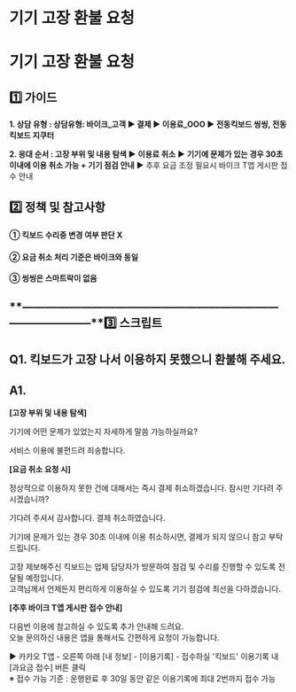 # 기기 고장 환불 요청

**기기 고장 환불 요청**
===============

**1️⃣ 가이드**
-----------

**1. 상담 유형 : **상담유형: 바이크\_고객 ▶ 결제 ▶ 이용료\_OOO ▶ 전동킥보드 씽씽, 전동킥보드 지쿠터****

**2. 응대 순서 : 고장 부위 및 내용 탐색 ▶** **이용료 취소** ▶ **기기에 문제가 있는 경우 30초 이내에 이용 취소 가능 + 기기 점검 안내** ▶ 추후 요금 조정 필요시 바이크 T앱 게시판 접수 안내

**2️⃣ 정책 및 참고사항**
-----------------

#### **① 킥보드 수리중 변경 여부 판단 X**

#### **② 요금 취소 처리 기준은 바이크와 동일**

**③ 씽씽은 스마트락이 없음**

**―****―****―****―****―****―****―****―****―****―****―****―****―****―****―****―****―****―****―****―****―****―****―****―****―****―****―****―****―****3️⃣ 스크립트**
-------------------------------------------------------------------------------------------------------------------------------------------------------------

**Q1. 킥보드가 고장 나서 이용하지 못했으니 환불해 주세요.**
-------------------------------------

**A1.**
-------

**[고장 부위 및 내용 탐색]**

기기에 어떤 문제가 있었는지 자세하게 말씀 가능하실까요?  
  
서비스 이용에 불편드려 죄송합니다.

**[요금 취소 요청 시]**

정상적으로 이용하지 못한 건에 대해서는 즉시 결제 취소하겠습니다. 잠시만 기다려 주시겠습니까?  
  
기다려 주셔서 감사합니다. 결제 취소하였습니다.  
  
기기에 문제가 있는 경우 30초 이내에 이용 취소하시면, 결제가 되지 않으니 참고 부탁드립니다.  
  
고장 제보해주신 킥보드는 업체 담당자가 방문하여 점검 및 수리를 진행할 수 있도록 전달될 예정입니다.   
고객님께서 언제든지 편리하게 이용하실 수 있도록 기기 점검에 최선을 다하겠습니다.

**[추후 바이크 T앱 게시판 접수 안내]**

다음번 이용에 참고하실 수 있도록 추가 안내해 드려요.  
오늘 문의하신 내용은 앱을 통해서도 간편하게 요청이 가능합니다.  
  
▶ 카카오 T앱 - 오른쪽 아래 [내 정보] - [이용기록] - 접수하실 '킥보드' 이용기록 내 [과요금 접수] 버튼 클릭  
※ 접수 가능 기준 : 운행완료 후 30일 동안 같은 이용기록에 최대 2번까지 접수 가능